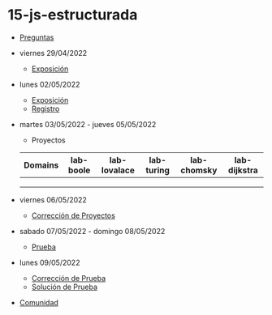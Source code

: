 # 15-js-estructurada

- [Preguntas](https://escuela.it/cursos/curso-recurrencia-desarrollo-software/clase/patron)
- viernes 29/04/2022
  - [Exposición](https://escuela.it/cursos/curso-recurrencia-desarrollo-software/clase/patron)
- lunes 02/05/2022
  - [Exposición](https://escuela.it/cursos/curso-recurrencia-desarrollo-software/clase/patron)
  - [Registro](https://forms.gle/pA2QvsW32P4KtTD77)
- martes 03/05/2022 - jueves 05/05/2022
  - Proyectos
  
  |Domains|lab-boole|lab-lovalace|lab-turing|lab-chomsky|lab-dijkstra|
  |-------|---------|------------|----------|-----------|--------------|
  |       |         |            |          |           |              |
  |       |         |            |          |           |              |
  |       |         |            |          |           |              |
- viernes 06/05/2022
  - [Corrección de Proyectos](https://escuela.it/cursos/curso-recurrencia-desarrollo-software/clase/patron)
- sabado 07/05/2022 - domingo 08/05/2022
  - [Prueba](https://forms.gle/hB9UJoN2PYiexctH8)
- lunes 09/05/2022
  - [Corrección de Prueba](https://escuela.it/cursos/curso-recurrencia-desarrollo-software/clase/patron)
  - [Solución de Prueba](https://docs.google.com/spreadsheets/d/1Uwtqa5VdD5wK2X7eLgkS6_th16aPnsW8pa5Ft2TyLPo/edit#gid=0)
- [Comunidad](https://app.slack.com/client/T02S3KYD464/C02TWEF2SM8)
